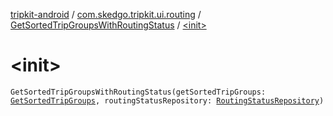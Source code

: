 [tripkit-android](../../index.md) / [com.skedgo.tripkit.ui.routing](../index.md) / [GetSortedTripGroupsWithRoutingStatus](index.md) / [&lt;init&gt;](./-init-.md)

# &lt;init&gt;

`GetSortedTripGroupsWithRoutingStatus(getSortedTripGroups: `[`GetSortedTripGroups`](../-get-sorted-trip-groups/index.md)`, routingStatusRepository: `[`RoutingStatusRepository`](../../skedgo.tripkit.routingstatus/-routing-status-repository/index.md)`)`